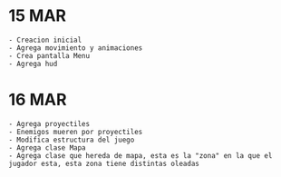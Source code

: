 # 15 MAR
    - Creacion inicial
    - Agrega movimiento y animaciones
    - Crea pantalla Menu
    - Agrega hud
    
# 16 MAR
    - Agrega proyectiles
    - Enemigos mueren por proyectiles
    - Modifica estructura del juego
    - Agrega clase Mapa
    - Agrega clase que hereda de mapa, esta es la "zona" en la que el jugador esta, esta zona tiene distintas oleadas
